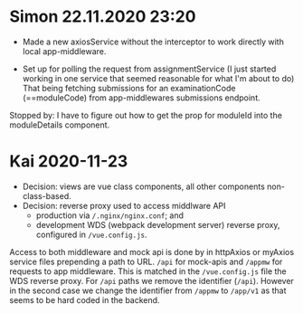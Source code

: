 # Simon 22.11.2020 23:20
- Made a new axiosService without the interceptor to work directly with local app-middleware.

- Set up for polling the request from assignmentService (I just started working in one service that seemed reasonable for what I'm about to do) That being fetching submissions for an examinationCode (==moduleCode) from app-middlewares submissions endpoint.

Stopped by:
I have to figure out how to get the prop for moduleId into the moduleDetails component.



# Kai 2020-11-23
- Decision: views are vue class components, all other components non-class-based.
- Decision: reverse proxy used to access middlware API
    - production via `/.nginx/nginx.conf`; and 
    - development WDS (webpack development server) reverse proxy, configured in `/vue.config.js`.

Access to both middleware and mock api is done by in httpAxios or myAxios service files prepending a path to URL. `/api` for mock-apis and `/appmw` for requests to app middleware. This is matched in the `/vue.config.js` file the WDS reverse proxy. For `/api` paths we remove the identifier (`/api`). However in the second case we change the identifier from `/appmw` to `/app/v1` as that seems to be hard coded in the backend.
